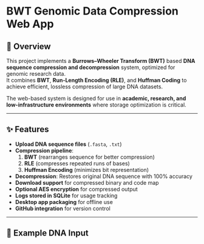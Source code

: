 # BWT Genomic Data Compression Web App

## 📌 Overview
This project implements a **Burrows–Wheeler Transform (BWT)** based **DNA sequence compression and decompression** system, optimized for genomic research data.  
It combines **BWT**, **Run-Length Encoding (RLE)**, and **Huffman Coding** to achieve efficient, lossless compression of large DNA datasets.  

The web-based system is designed for use in **academic, research, and low-infrastructure environments** where storage optimization is critical.

---

## ✨ Features
- **Upload DNA sequence files** (`.fasta`, `.txt`)
- **Compression pipeline**:  
  1. **BWT** (rearranges sequence for better compression)  
  2. **RLE** (compresses repeated runs of bases)  
  3. **Huffman Encoding** (minimizes bit representation)
- **Decompression**: Restores original DNA sequence with 100% accuracy
- **Download support** for compressed binary and code map
- **Optional AES encryption** for compressed output
- **Logs stored in SQLite** for usage tracking
- **Desktop app packaging** for offline use
- **GitHub integration** for version control

---

## 🧬 Example DNA Input
